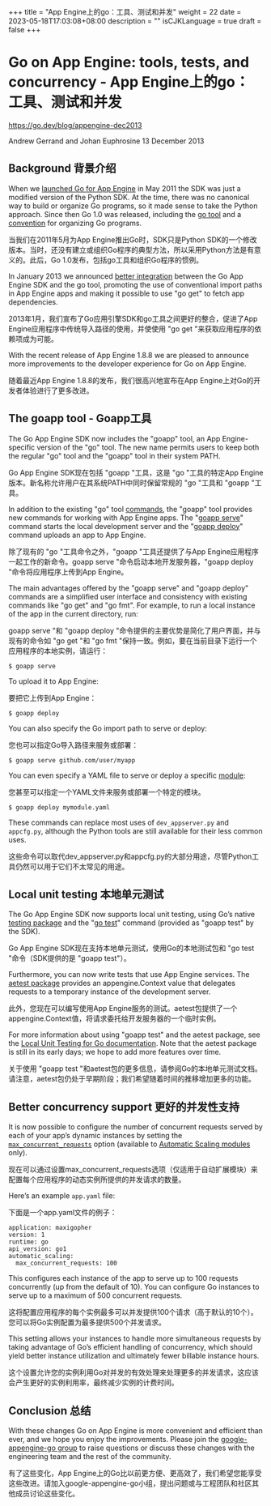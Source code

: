 +++
title = "App Engine上的go：工具、测试和并发"
weight = 22
date = 2023-05-18T17:03:08+08:00
description = ""
isCJKLanguage = true
draft = false
+++

# Go on App Engine: tools, tests, and concurrency - App Engine上的go：工具、测试和并发

https://go.dev/blog/appengine-dec2013

Andrew Gerrand and Johan Euphrosine
13 December 2013

## Background 背景介绍

When we [launched Go for App Engine](https://blog.golang.org/go-and-google-app-engine) in May 2011 the SDK was just a modified version of the Python SDK. At the time, there was no canonical way to build or organize Go programs, so it made sense to take the Python approach. Since then Go 1.0 was released, including the [go tool](https://go.dev/cmd/go/) and a [convention](https://go.dev/doc/code.html) for organizing Go programs.

当我们在2011年5月为App Engine推出Go时，SDK只是Python SDK的一个修改版本。当时，还没有建立或组织Go程序的典型方法，所以采用Python方法是有意义的。此后，Go 1.0发布，包括go工具和组织Go程序的惯例。

In January 2013 we announced [better integration](https://blog.golang.org/the-app-engine-sdk-and-workspaces-gopath) between the Go App Engine SDK and the go tool, promoting the use of conventional import paths in App Engine apps and making it possible to use "go get" to fetch app dependencies.

2013年1月，我们宣布了Go应用引擎SDK和go工具之间更好的整合，促进了App Engine应用程序中传统导入路径的使用，并使使用 "go get "来获取应用程序的依赖项成为可能。

With the recent release of App Engine 1.8.8 we are pleased to announce more improvements to the developer experience for Go on App Engine.

随着最近App Engine 1.8.8的发布，我们很高兴地宣布在App Engine上对Go的开发者体验进行了更多改进。

## The goapp tool - Goapp工具

The Go App Engine SDK now includes the "goapp" tool, an App Engine-specific version of the "go" tool. The new name permits users to keep both the regular "go" tool and the "goapp" tool in their system PATH.

Go App Engine SDK现在包括 "goapp "工具，这是 "go "工具的特定App Engine版本。新名称允许用户在其系统PATH中同时保留常规的 "go "工具和 "goapp "工具。

In addition to the existing "go" tool [commands](https://go.dev/cmd/go/), the "goapp" tool provides new commands for working with App Engine apps. The "[goapp serve](https://developers.google.com/appengine/docs/go/tools/devserver)" command starts the local development server and the "[goapp deploy](https://developers.google.com/appengine/docs/go/tools/uploadinganapp)" command uploads an app to App Engine.

除了现有的 "go "工具命令之外，"goapp "工具还提供了与App Engine应用程序一起工作的新命令。goapp serve "命令启动本地开发服务器，"goapp deploy "命令将应用程序上传到App Engine。

The main advantages offered by the "goapp serve" and "goapp deploy" commands are a simplified user interface and consistency with existing commands like "go get" and "go fmt". For example, to run a local instance of the app in the current directory, run:

goapp serve "和 "goapp deploy "命令提供的主要优势是简化了用户界面，并与现有的命令如 "go get "和 "go fmt "保持一致。例如，要在当前目录下运行一个应用程序的本地实例，请运行：

```shell linenums="1"
$ goapp serve
```

To upload it to App Engine:

要把它上传到App Engine：

```shell linenums="1"
$ goapp deploy
```

You can also specify the Go import path to serve or deploy:

您也可以指定Go导入路径来服务或部署：

```shell linenums="1"
$ goapp serve github.com/user/myapp
```

You can even specify a YAML file to serve or deploy a specific [module](https://developers.google.com/appengine/docs/go/modules/):

您甚至可以指定一个YAML文件来服务或部署一个特定的模块。

```shell linenums="1"
$ goapp deploy mymodule.yaml
```

These commands can replace most uses of `dev_appserver.py` and `appcfg.py`, although the Python tools are still available for their less common uses.

这些命令可以取代dev_appserver.py和appcfg.py的大部分用途，尽管Python工具仍然可以用于它们不太常见的用途。

## Local unit testing 本地单元测试

The Go App Engine SDK now supports local unit testing, using Go’s native [testing package](https://developers.google.com/appengine/docs/go/tools/localunittesting) and the "[go test](https://go.dev/cmd/go/#hdr-Test_packages)" command (provided as "goapp test" by the SDK).

Go App Engine SDK现在支持本地单元测试，使用Go的本地测试包和 "go test "命令（SDK提供的是 "goapp test"）。

Furthermore, you can now write tests that use App Engine services. The [aetest package](https://developers.google.com/appengine/docs/go/tools/localunittesting#Go_Introducing_the_aetest_package) provides an appengine.Context value that delegates requests to a temporary instance of the development server.

此外，您现在可以编写使用App Engine服务的测试。aetest包提供了一个appengine.Context值，将请求委托给开发服务器的一个临时实例。

For more information about using "goapp test" and the aetest package, see the [Local Unit Testing for Go documentation](https://developers.google.com/appengine/docs/go/tools/localunittesting). Note that the aetest package is still in its early days; we hope to add more features over time.

关于使用 "goapp test "和aetest包的更多信息，请参阅Go的本地单元测试文档。请注意，aetest包仍处于早期阶段；我们希望随着时间的推移增加更多的功能。

## Better concurrency support 更好的并发性支持

It is now possible to configure the number of concurrent requests served by each of your app’s dynamic instances by setting the [`max_concurrent_requests`](https://developers.google.com/appengine/docs/go/modules/#max_concurrent_requests) option (available to [Automatic Scaling modules](https://developers.google.com/appengine/docs/go/modules/#automatic_scaling) only).

现在可以通过设置max_concurrent_requests选项（仅适用于自动扩展模块）来配置每个应用程序的动态实例所提供的并发请求的数量。

Here’s an example `app.yaml` file:

下面是一个app.yaml文件的例子：

```
application: maxigopher
version: 1
runtime: go
api_version: go1
automatic_scaling:
  max_concurrent_requests: 100
```

This configures each instance of the app to serve up to 100 requests concurrently (up from the default of 10). You can configure Go instances to serve up to a maximum of 500 concurrent requests.

这将配置应用程序的每个实例最多可以并发提供100个请求（高于默认的10个）。您可以将Go实例配置为最多提供500个并发请求。

This setting allows your instances to handle more simultaneous requests by taking advantage of Go’s efficient handling of concurrency, which should yield better instance utilization and ultimately fewer billable instance hours.

这个设置允许您的实例利用Go对并发的有效处理来处理更多的并发请求，这应该会产生更好的实例利用率，最终减少实例的计费时间。

## Conclusion 总结

With these changes Go on App Engine is more convenient and efficient than ever, and we hope you enjoy the improvements. Please join the [google-appengine-go group](http://groups.google.com/group/google-appengine-go/) to raise questions or discuss these changes with the engineering team and the rest of the community.

有了这些变化，App Engine上的Go比以前更方便、更高效了，我们希望您能享受这些改进。请加入google-appengine-go小组，提出问题或与工程团队和社区其他成员讨论这些变化。
